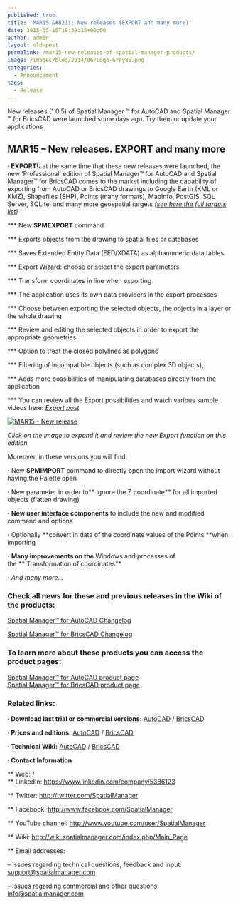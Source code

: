 ```yaml
---
published: true
title: 'MAR15 &#8211; New releases (EXPORT and many more)'
date: 2015-03-15T18:39:15+00:00
author: admin
layout: old-post
permalink: /mar15-new-releases-of-spatial-manager-products/
image: /images/blog/2014/06/Logo-Grey85.png
categories:
  - Announcement
tags:
  - Release
---
```

New releases (1.0.5) of Spatial Manager ™ for AutoCAD and Spatial Manager ™ for BricsCAD were launched some days ago. Try them or update your applications<!--more-->

## MAR15 &#8211; New releases. EXPORT and many more

**· EXPORT!:** at the same time that these new releases were launched, the new &#8216;Professional&#8217; edition of Spatial Manager™ for AutoCAD and Spatial Manager™ for BricsCAD comes to the market including the capability of exporting from AutoCAD or BricsCAD drawings to Google Earth (KML or KMZ), Shapefiles (SHP), Points (many formats), MapInfo, PostGIS, SQL Server, SQLite, and many more geospatial targets _(<a title="Spatial Manager Data Providers" href="http://wiki.spatialmanager.com/index.php/Spatial_Manager%E2%84%A2_for_AutoCAD_-_FAQs:_Providers" target="_blank" rel="nofollow"><span>see here the full targets list</span></a>)_
  
\*** New **SPMEXPORT** command
  
\*** Exports objects from the drawing to spatial files or databases
  
\*** Saves Extended Entity Data (EED/XDATA) as alphanumeric data tables
  
\*** Export Wizard: choose or select the export parameters
  
\*** Transform coordinates in line when exporting
  
\*** The application uses its own data providers in the export processes
  
\*** Choose between exporting the selected objects, the objects in a layer or the whole drawing
  
\*** Review and editing the selected objects in order to export the appropriate geometries
  
\*** Option to treat the closed polylines as polygons
  
\*** Filtering of incompatible objects (such as complex 3D objects),
  
\*** Adds more possibilities of manipulating databases directly from the application
  
\*** You can review all the Export possibilities and watch various sample videos here: <a title="Export blog post" href="http://wp.me/p43jav-Ad" target="_blank" rel="nofollow"><em>Export post</em></a>

<a href="/images/blog/2015/03/MAR15-New-release.png" target="_blank" rel="nofollow"><img src="/images/blog/2015/03/MAR15-New-release.png" alt="MAR15 - New release" width="625" height="782" srcset="/images/blog/2015/03/MAR15-New-release.png 701w, /images/blog/2015/03/MAR15-New-release-239x300.png 239w, /images/blog/2015/03/MAR15-New-release-624x780.png 624w" sizes="(max-width: 625px) 100vw, 625px" /></a>

_<span><span><em>Click on the image to expand it and review the new Export function on this edition</em><br /> </span></span>_

<span>Moreover, in</span> <span>these versions</span> you will find:

**·** New **SPMIMPORT** command to directly open the import wizard without having the Palette open
  
**·** New parameter in order to** ignore the Z coordinate** for all imported objects (flatten drawing)
  
**·** **New user interface components** to include the new and modified command and options
  
**·** Optionally **convert in data of the coordinate values of the Points **when importing
  
**·** **Many <span>improvements</span> on the** Windows and processes of the ** Transformation of coordinates**
  
<span><span><strong>·</strong> <em>And many more&#8230;</em></span></span>_<span><span><br /> </span></span>_

### Check all news for these and previous releases in the Wiki of the products:

<a title="Spatial Manager™ for AutoCAD Wiki Changelog" href="http://wiki.spatialmanager.com/index.php/Spatial_Manager%E2%84%A2_for_AutoCAD_Changelog" target="_blank" rel="nofollow"><span>Spatial Manager™ for AutoCAD Changelog</span></a>
  
<a title="Spatial Manager™ for BricsCAD Wiki Changelog" href="http://wiki.spatialmanager.com/index.php/Spatial_Manager%E2%84%A2_for_BricsCAD_Changelog" target="_blank" rel="nofollow"><span>Spatial Manager™ for BricsCAD Changelog</span></a>

### To learn more about these products you can access the product pages:

<p>
  <a title="Spatial Manager™ - Spatial Manager™ for AutoCAD" href="/spm-forautocad/" target="_blank" rel="nofollow"><span>Spatial Manager™ for AutoCAD product page</span></a><br /> <a title="Spatial Manager™ - Spatial Manager™ for BricsCAD" href="/spm-forbricscad/" target="_blank" rel="nofollow"><span>Spatial Manager™ for BricsCAD product page</span></a>
</p>

### Related links:

**· Download last trial or commercial versions:** <a title="Spatial Manager for AutoCAD Download" href="/download/spatial-manager-autocad/" target="_blank" rel="nofollow">AutoCAD</a> / <a title="Spatial Manager for BricsCAD Download" href="/download/spatial-manager-bricscad/" target="_blank" rel="nofollow">BricsCAD</a>
  
**· Prices and editions:** <a title="Spatial Manager for AutoCAD prices page" href="/spm-forautocad-prices/" target="_blank" rel="nofollow">AutoCAD</a> / <a title="Spatial Manager for BricsCAD prices page" href="/spm-forbricscad-prices/" target="_blank" rel="nofollow">BricsCAD</a>
  
**· Technical Wiki:** <a title="Spatial Manager for AutoCAD Wiki Introduction" href="http://wiki.spatialmanager.com/index.php/Spatial_Manager%E2%84%A2_for_AutoCAD" target="_blank" rel="nofollow">AutoCAD</a> / <a title="Spatial Manager for BricsCAD Wiki Introduction" href="http://wiki.spatialmanager.com/index.php/Spatial_Manager%E2%84%A2_for_BricsCAD" target="_blank" rel="nofollow">BricsCAD</a>
  
**· Contact Information**
  
** Web: <a title="Spatial Manager Web" href="/" target="_blank" rel="nofollow">/<br /> </a>** LinkedIn: <a title="Spatial Manager on LinkedIn" href="https://www.linkedin.com/company/5386123" target="_blank" rel="nofollow">https://www.linkedin.com/company/5386123</a>
  
** Twitter: <a title="Spatial Manager on Twitter" href="http://twitter.com/SpatialManager" target="_blank" rel="nofollow">http://twitter.com/SpatialManager</a>
  
** Facebook: <a title="Spatial Manager on Facebook" href="http://www.facebook.com/SpatialManager" target="_blank" rel="nofollow">http://www.facebook.com/SpatialManager</a>
  
** YouTube channel: <a title="Spatial Manager YouTube channel" href="http://www.youtube.com/user/SpatialManager" target="_blank" rel="nofollow">http://www.youtube.com/user/SpatialManager</a>
  
** Wiki: <a title="Spatial Manager Wiki" href="http://wiki.spatialmanager.com/index.php/Main_Page" target="_blank" rel="nofollow">http://wiki.spatialmanager.com/index.php/Main_Page</a>
  
** Email addresses:
  
&#8211; Issues regarding technical questions, feedback and input: <a title="Spatial Manager Support" href="mailto:support@spatialmanager.com" target="_blank" rel="nofollow">support@spatialmanager.com</a>
  
&#8211; Issues regarding commercial and other questions: <a title="Spatial Manager Info" href="mailto:info@spatialmanager.com" target="_blank" rel="nofollow">info@spatialmanager.com</a>